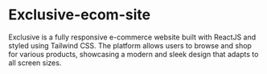 # Exclusive-ecom-site
Exclusive is a fully responsive e-commerce website built with ReactJS and styled using Tailwind CSS. The platform allows users to browse and shop for various products, showcasing a modern and sleek design that adapts to all screen sizes.
